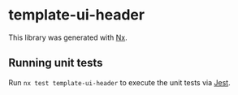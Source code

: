 # template-ui-header

This library was generated with [Nx](https://nx.dev).

## Running unit tests

Run `nx test template-ui-header` to execute the unit tests via [Jest](https://jestjs.io).
